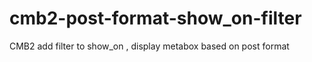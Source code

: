 # cmb2-post-format-show_on-filter
CMB2 add filter to show_on , display metabox based on post format
